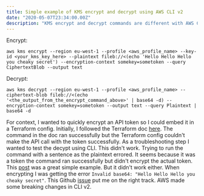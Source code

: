 ```yaml
---
title: Simple example of KMS encrypt and decrypt using AWS CLI v2
date: "2020-05-07T23:34:00.00Z"
description: "KMS encrypt and decrypt commands are different with AWS CLI v2"
---
```


Encrypt:

```
aws kms encrypt --region eu-west-1 --profile <aws_profile_name> --key-id <your_kms_key_here> --plaintext fileb://<(echo 'Hello Hello Hello you cheaky secret') --encryption-context somekey=sometoken --query CiphertextBlob --output text
``` 

Decrypt:

```
aws kms decrypt --region eu-west-1 --profile <aws_profile_name> --ciphertext-blob fileb://<(echo '<the_output_from_the_encrypt_command_above>' | base64 -d) --encryption-context somekey=sometoken --output text --query Plaintext | base64 -d
```


For context, I wanted to quickly encrypt an API token so I could embed it in a Terraform config. Initially, I followed the Terraform doc [here](https://www.terraform.io/docs/providers/aws/d/kms_secrets.html). The command in the doc ran successfully but the Terraform config couldn't make the API call with the token successfully. As a troubleshooting step I wanted to test the decypt using CLI. This didn't work. Trying to run the command with a sentence as the plaintext errored. It seems because it was a token the command ran successfully but didn't encrypt the actual token. This [post](https://random.ac/cess/2017/02/04/simple-aws-cli-kms-encrypt-decrypt-example/) was a great simple example. But it didn't work either. When encrypting I was getting the error `Invalid base64: "Hello Hello Hello you cheaky secret"`. This Github [issue](https://github.com/aws/aws-cli/issues/4994) put me on the right track. AWS made some breaking changes in CLI v2.